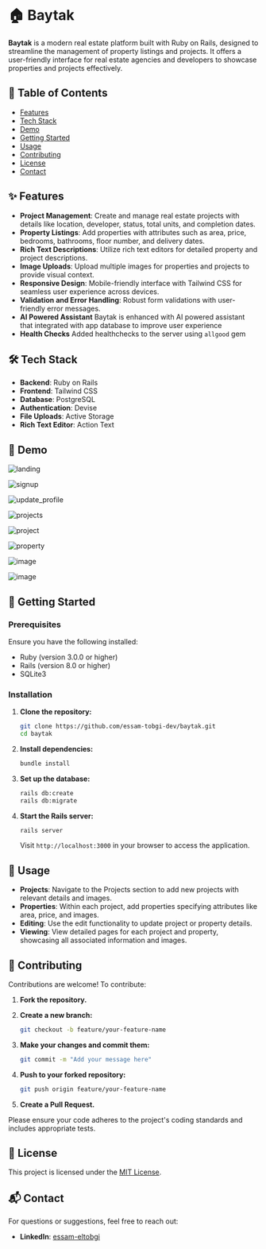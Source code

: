 # 🏠 Baytak

**Baytak** is a modern real estate platform built with Ruby on Rails, designed to streamline the management of property listings and projects. It offers a user-friendly interface for real estate agencies and developers to showcase properties and projects effectively.

## 📌 Table of Contents

* [Features](#features)
* [Tech Stack](#tech-stack)
* [Demo](#demo)
* [Getting Started](#getting-started)
* [Usage](#usage)
* [Contributing](#contributing)
* [License](#license)
* [Contact](#contact)

## ✨ Features

* **Project Management**: Create and manage real estate projects with details like location, developer, status, total units, and completion dates.
* **Property Listings**: Add properties with attributes such as area, price, bedrooms, bathrooms, floor number, and delivery dates.
* **Rich Text Descriptions**: Utilize rich text editors for detailed property and project descriptions.
* **Image Uploads**: Upload multiple images for properties and projects to provide visual context.
* **Responsive Design**: Mobile-friendly interface with Tailwind CSS for seamless user experience across devices.
* **Validation and Error Handling**: Robust form validations with user-friendly error messages.
* **AI Powered Assistant** Baytak is enhanced with AI powered assistant that integrated with app database to improve user experience
* **Health Checks** Added healthchecks to the server using ```allgood``` gem

## 🛠 Tech Stack

* **Backend**: Ruby on Rails
* **Frontend**: Tailwind CSS
* **Database**: PostgreSQL
* **Authentication**: Devise
* **File Uploads**: Active Storage
* **Rich Text Editor**: Action Text

## 👀 Demo

![landing](https://github.com/user-attachments/assets/f71230f2-7fc4-472d-9273-0fb2b4f15193)

![signup](https://github.com/user-attachments/assets/f5e994fd-9cef-4f33-ba72-00bab1546e06)

![update_profile](https://github.com/user-attachments/assets/98d63975-e98a-42e8-8090-5719e8224eed)

![projects](https://github.com/user-attachments/assets/11337739-fd11-433b-a537-38b0394c7019)

![project](https://github.com/user-attachments/assets/caa2b8eb-6927-4821-b241-a48e5f1c25f8)

![property](https://github.com/user-attachments/assets/2242ba00-d289-4716-8735-1d3b1a01ffce)

![image](https://github.com/user-attachments/assets/a386fba2-aedc-4e08-aab9-3f94e8a6cc9d)

![image](https://github.com/user-attachments/assets/ca7ab0b3-0a63-4d2d-9f84-6f863a1d1a32)

## 🚀 Getting Started

### Prerequisites

Ensure you have the following installed:

* Ruby (version 3.0.0 or higher)
* Rails (version 8.0 or higher)
* SQLite3
  
### Installation

1. **Clone the repository:**

   ```bash
   git clone https://github.com/essam-tobgi-dev/baytak.git
   cd baytak
   ```

2. **Install dependencies:**

   ```bash
   bundle install
   ```

3. **Set up the database:**

   ```bash
   rails db:create
   rails db:migrate
   ```

4. **Start the Rails server:**

   ```bash
   rails server
   ```

   Visit `http://localhost:3000` in your browser to access the application.

## 📖 Usage

* **Projects**: Navigate to the Projects section to add new projects with relevant details and images.
* **Properties**: Within each project, add properties specifying attributes like area, price, and images.
* **Editing**: Use the edit functionality to update project or property details.
* **Viewing**: View detailed pages for each project and property, showcasing all associated information and images.

## 🤝 Contributing

Contributions are welcome! To contribute:

1. **Fork the repository.**

2. **Create a new branch:**

   ```bash
   git checkout -b feature/your-feature-name
   ```

3. **Make your changes and commit them:**

   ```bash
   git commit -m "Add your message here"
   ```

4. **Push to your forked repository:**

   ```bash
   git push origin feature/your-feature-name
   ```

5. **Create a Pull Request.**

Please ensure your code adheres to the project's coding standards and includes appropriate tests.

## 📄 License

This project is licensed under the [MIT License](LICENSE).

## 📬 Contact

For questions or suggestions, feel free to reach out:

* **LinkedIn**: [essam-eltobgi](https://www.linkedin.com/in/essam-eltobgi/)

